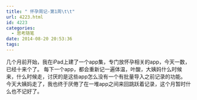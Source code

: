 ```yaml
---
title: " 怀孕周记-第1周\t\t"
url: 4223.html
id: 4223
categories:
  - 思考随笔
date: 2014-08-20 20:53:36
tags:
---
```


几个月前开始，我在iPad上建了一个app集，专门放怀孕相关的app，今天一数，已经十来个了。 每下一个app，都会重新记一遍体温，叶酸，大姨妈什么时候来，什么时候走，讨厌的是这些app怎么没有一个有批量导入之前记录的功能。 今天大姨妈走了，我也终于厌倦了在一堆app之间来回跳跃着记录，这个月暂时什么也不记好了。